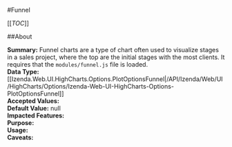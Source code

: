#Funnel

[[_TOC_]]

##About

**Summary:**  Funnel charts are a type of chart often used to visualize stages in a sales project, where the top are the initial stages with the most clients. It requires that the <code>modules/funnel.js</code> file is loaded.   
**Data Type:** [[Izenda.Web.UI.HighCharts.Options.PlotOptionsFunnel|/API/Izenda/Web/UI/HighCharts/Options/Izenda-Web-UI-HighCharts-Options-PlotOptionsFunnel]]  
**Accepted Values:**   
**Default Value:** null  
**Impacted Features:**   
**Purpose:**   
**Usage:**   
**Caveats:**   

